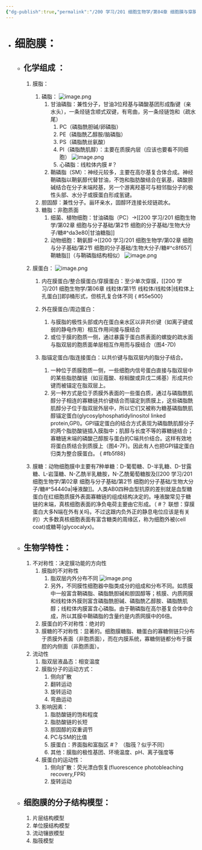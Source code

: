 ```yaml
---
{"dg-publish":true,"permalink":"/200 学习/201 细胞生物学/第04章 细胞膜与穿膜运输/第1节 细胞膜/细胞膜/","title":"细胞膜","created":"2024-01-25T18:45:03.000+08:00","updated":"2024-01-25T18:45:03.000+08:00"}
---
```


- # 细胞膜：
	- ## 化学组成 ：
		1. 膜脂：
			1. 磷脂：
				![image.png](https://cdn.jsdelivr.net/gh/Dolan-Lance/Image-Jiang/202401091321463.jpg)
				1. 甘油磷脂：兼性分子，甘油3位羟基与磷酸基团形成酯键（亲水头），一条烃链含顺式双键，有弯曲，另一条烃链饱和（疏水尾）
					1. PC（磷脂酰胆碱/卵磷脂）
					2. PE（磷脂酰乙醇胺/脑磷脂）
					3. PS（磷脂酰丝氨酸）
					4. PI（磷脂酰肌醇）：主要在质膜内层（应该也要看不同细胞）
						![image.png](https://cdn.jsdelivr.net/gh/Dolan-Lance/Image-Jiang/202401241942236.jpg)
					5. 心磷脂：线粒体内膜 #？
				2. 鞘磷脂（SM）：神经元较多，主要在高尔基复合体合成。神经鞘磷脂以鞘氨醇代替甘油，不饱和脂肪酸结合在氨基，磷酸胆碱结合在分子末端羟基，另一个游离羟基可与相邻脂分子的极性头部、水分子或膜蛋白形成氢键。
			2. 胆固醇：兼性分子。甾环亲水，固醇环连接长烃链疏水。
			3. 糖脂：非胞质面
				1. 细菌、植物细胞：甘油磷脂（PC）→[[200 学习/201 细胞生物学/第02章 细胞与分子基础/第2节 细胞的分子基础/生物大分子/糖#^da3e80\|甘油糖脂]]
				2. 动物细胞：鞘氨醇→[[200 学习/201 细胞生物学/第02章 细胞与分子基础/第2节 细胞的分子基础/生物大分子/糖#^c8f657\|鞘糖脂]]（与鞘磷脂结构相似）
					![image.png](https://cdn.jsdelivr.net/gh/Dolan-Lance/Image-Jiang/202401091330567.jpg)
		2. 膜蛋白：
			![image.png](https://cdn.jsdelivr.net/gh/Dolan-Lance/Image-Jiang/202401091612072.jpg)
			1. 内在膜蛋白/整合膜蛋白/穿膜蛋白：至少单次穿膜，[[200 学习/201 细胞生物学/第06章 线粒体/第1节 线粒体/线粒体\|线粒体上孔蛋白]]即β桶形式，但核孔复合体不同
{ #55e500}

			2. 外在膜蛋白/周边蛋白：
				1. 与膜脂的极性头部或内在蛋白亲水区以非共价键（如离子键或弱的静电作用）相互作用间接与膜结合
				2. 或位于膜的胞质一侧，通过暴露于蛋白质表面的螺旋的疏水面与脂双层的胞质面单层相互作用而与膜结合（图4-7D)
			3. 脂锚定蛋白/脂连接蛋白：以共价键与脂双层内的脂分子结合。
				1. 一种位于质膜胞质一侧，一些细胞内信号蛋白直接与脂双层中的某些脂肪酸链（如豆蔻酸、棕榈酸或异戊二烯基）形成共价键而被锚定在脂双层上。
				2. 另一种方式是位于质膜外表面的一些蛋白质，通过与磷脂酰肌醇分子相连的寡糖链共价键结合而锚定到质膜上，这些磷脂酰肌醇分子位于脂双层外层中，所以它们又被称为糖基磷脂酰肌醇锚定蛋白(glycosylphosphatidylinositol linked protein,GPI)。GPI锚定蛋白的结合方式表现为磷脂酰肌醇分子的两个脂肪酸链插入膜脂中；肌醇与长度不等的寡糖链结合；寡糖链末端的磷酸己醇胺与蛋白的C端共价结合。这样有效地将蛋白质结合到质膜上（图4-7F)。因此有人也把GPI锚定蛋白归类为整合膜蛋白。
{ #fb5f88}

		3. 膜糖：动物细胞膜中主要有7种单糖：D-葡萄糖、D-半乳糖、D-甘露糖、L-岩藻糖、N-乙酰半乳糖胺，N-乙酰葡萄糖胺及[[200 学习/201 细胞生物学/第02章 细胞与分子基础/第2节 细胞的分子基础/生物大分子/糖#^54440a\|唾液酸]]。人类AB0四种血型抗原的差别就是血型糖蛋白在红细胞质膜外表面寡糖链的组成结构决定的。唾液酸常见于糖链的末端，真核细胞表面的净负电荷主要由它形成。（ #？ 联想：穿膜蛋白大多N端在外有关吗，不过这跟内负外正的静息电位应该是有关的）大多数真核细胞表面有富含糖类的周缘区，称为细胞外被(cell coat)或糖萼(glycocalyx)。
	- ## 生物学特性：
		 1. 不对称性：决定膜功能的方向性
			 1. 膜脂的不对称性
				 1. 脂双层内外分布不同
					 ![image.png](https://cdn.jsdelivr.net/gh/Dolan-Lance/Image-Jiang/202401091702139.jpg)
				2. 另外，不同膜性细胞器中脂类成分的组成和分布不同。如质膜中一般富含鞘磷脂、磷脂酰胆碱和胆固醇等；核膜、内质网膜和线粒体外膜则富含磷脂酰胆碱、磷脂酰乙醇胺、磷脂酰肌醇；线粒体内膜富含心磷脂。由于鞘磷脂在高尔基复合体中合成，所以其膜中鞘磷脂的含量约是内质网膜中的6倍。
			 2. 膜蛋白的不对称性：绝对的
			 3. 膜糖的不对称性：显著的。细胞膜糖脂、糖蛋白的寡糖侧链只分布于质膜外表面（非胞质面），而在内膜系统，寡糖侧链都分布于膜腔的内侧面（非胞质面）。
		 2. 流动性
			 1. 脂双层液晶态：相变温度
			 2. 膜脂分子的运动方式：
				 1. 侧向扩散
				 2. 翻转运动
				 3. 旋转运动
				 4. 弯曲运动
			3. 影响因素：
				1. 脂肪酸链的饱和程度
				2. 脂肪酸链的长短
				3. 胆固醇的双重调节
				4. PC与SM的比值
				5. 膜蛋白：界面脂和富脂区 #？ （脂筏？似乎不同）
				6. 其他：膜脂的极性基团、环境温度、pH、离子强度等
			4. 膜蛋白的运动性：
				1. 侧向扩散：荧光漂白恢复(fluorescence photobleaching recovery,FPR)
				2. 旋转运动
	 - ## 细胞膜的分子结构模型：
		 1. 片层结构模型
		 2. 单位膜结构模型
		 3. 流动镶嵌模型
		 4. 脂筏模型